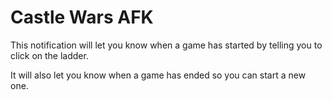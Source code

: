 # Castle Wars AFK

This notification will let you know when a game has started by telling you to click on the ladder.

It will also let you know when a game has ended so you can start a new one.
